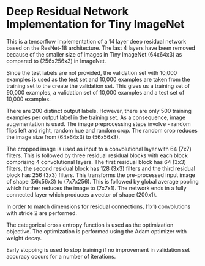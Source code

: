 # Deep Residual Network Implementation for Tiny ImageNet

This is a tensorflow implementation of a 14 layer deep residual network based on the ResNet-18 architecture.
The last 4 layers have been removed because of the smaller size of images in Tiny ImageNet (64x64x3) as compared
to (256x256x3) in ImageNet.

Since the test labels are not provided, the validation set with 10,000 examples is used as the test set and 10,000 
examples are taken from the training set to the create the validation set. This gives us a training set of 90,000 examples,
a validation set of 10,000 examples and a test set of 10,000 examples.

There are 200 distinct output labels. However, there are only 500 training examples per output label in the training
set. As a consequence, image augementation is used. The image preprocessing steps involve - random flips left and right,
random hue and random crop. The random crop reduces the image size from (64x64x3) to (56x56x3). 

The cropped image is used as input to a convolutional layer with 64 (7x7) filters. This is followed by three residual
residual blocks with each block comprising 4 convolutional layers. The first residual block has 64 (3x3) filters, 
the second residual block has 128 (3x3) filters and the third residual block has 256 (3x3) filters. This transforms 
the pre-processed input image of shape (56x56x3) to (7x7x256). This is followed by global average pooling which further
reduces the image to (7x7x1). The network ends in a fully connected layer which produces a vector of shape (200x1).

In order to match dimensions for residual connections, (1x1) convolutions with stride 2 are performed.

The categorical cross entropy function is used as the optimization objective. The optimization is performed using the
Adam optimizer with weight decay.

Early stopping is used to stop training if no improvement in validation set accuracy occurs for a number of iterations.
